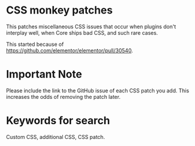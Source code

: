 # CSS monkey patches

This patches miscellaneous CSS issues that occur when plugins don't interplay well, when Core ships bad CSS, and such rare cases.

This started because of https://github.com/elementor/elementor/pull/30540.

# Important Note

Please include the link to the GitHub issue of each CSS patch you add. This increases the odds of removing the patch later.

# Keywords for search

Custom CSS, additional CSS, CSS patch.
